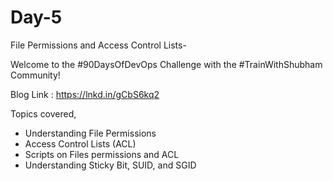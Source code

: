 
# Day-5
File Permissions and Access Control Lists-

Welcome to the #90DaysOfDevOps Challenge with the #TrainWithShubham Community!

Blog Link : https://lnkd.in/gCbS6kq2

Topics covered,
- Understanding File Permissions
- Access Control Lists (ACL)
- Scripts on Files permissions and ACL
- Understanding Sticky Bit, SUID, and SGID